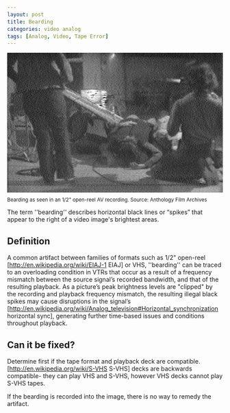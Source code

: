 ```yaml
---
layout: post
title: Bearding
categories: video analog
tags: [Analog, Video, Tape Error]
---
```


<img src="/images/Beardingsmall.jpg">
<sub>Bearding as seen in an 1/2" open-reel AV recording. Source: Anthology Film Archives</sub>


The term ''bearding'' describes horizontal black lines or “spikes” that appear to the right of a video image's brightest areas.

## Definition 

A common artifact between families of formats such as 1/2" open-reel [http://en.wikipedia.org/wiki/EIAJ-1 EIAJ] or VHS, ''bearding'' can be traced to an overloading condition in VTRs that occur as a result of a frequency mismatch between the source signal’s recorded bandwidth, and that of the resulting playback. As a picture’s peak brightness levels are "clipped" by the recording and playback frequency mismatch, the resulting illegal black spikes may cause disruptions in the signal’s [http://en.wikipedia.org/wiki/Analog_television#Horizontal_synchronization horizontal sync], generating further time-based issues and conditions throughout playback.

## Can it be fixed?
Determine first if the tape format and playback deck are compatible. [http://en.wikipedia.org/wiki/S-VHS S-VHS] decks are backwards compatible- they can play VHS and S-VHS, however VHS decks cannot play S-VHS tapes.

If the bearding is recorded into the image, there is no way to remedy the artifact.
